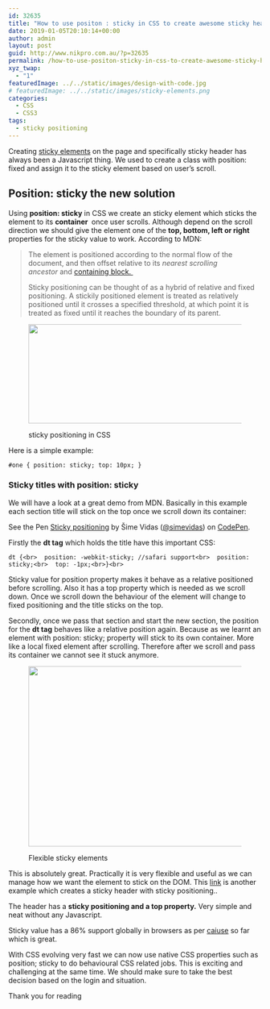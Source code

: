 ```yaml
---
id: 32635
title: "How to use positon : sticky in CSS to create awesome sticky header and flexible sticky elements without Javascript"
date: 2019-01-05T20:10:14+00:00
author: admin
layout: post
guid: http://www.nikpro.com.au/?p=32635
permalink: /how-to-use-positon-sticky-in-css-to-create-awesome-sticky-header-and-flexible-sticky-elements-without-javascript/
xyz_twap:
  - "1"
featuredImage: ../../static/images/design-with-code.jpg
# featuredImage: ../../static/images/sticky-elements.png
categories:
  - CSS
  - CSS3
tags:
  - sticky positioning
---
```


Creating [sticky elements](http://www.nikpro.com.au/create-modern-sticky-footer-using-css-grid-and-flexbox-and-calc-function/) on the page and specifically sticky header has always been a Javascript thing. We used to create a class with position: fixed and assign it to the sticky element based on user&#8217;s scroll.

## Position: sticky the new solution

Using **position: sticky** in CSS we create an sticky element which sticks the element to its **container&nbsp;** once user scrolls. Although depend on the scroll direction we should give the element one of the **top, bottom, left or right** properties for the sticky value to work. According to MDN:

<blockquote class="wp-block-quote">
  <p>
    The element is positioned according to the normal flow of the document, and then offset relative to its<em>&nbsp;nearest scrolling ancestor</em>&nbsp;and&nbsp;<a href="https://developer.mozilla.org/en-US/docs/Web/CSS/All_About_The_Containing_Block" target="_blank" rel="noreferrer noopener" aria-label="containing block.&nbsp; (opens in a new tab)">containing block.&nbsp;</a>
  </p>
  
  <p>
    Sticky positioning can be thought of as a hybrid of relative and fixed positioning. A stickily positioned element is treated as relatively positioned until it crosses a specified threshold, at which point it is treated as fixed until it reaches the boundary of its parent.&nbsp;
  </p>
</blockquote><figure class="wp-block-image is-resized">

<img src="http://www.nikpro.com.austickr.png" alt="" class="wp-image-32636" width="594" height="197" srcset="http://testgatsby.localstickr.png 389w, http://testgatsby.localstickr-300x99.png 300w" sizes="(max-width: 594px) 100vw, 594px" /> <figcaption>sticky positioning in CSS</figcaption></figure>

Here is a simple example:

```
#one { position: sticky; top: 10px; }
```


### Sticky titles with position: sticky

We will have a look at a great demo from MDN. Basically in this example each section title will stick on the top once we scroll down its container:

<p data-height="500" data-theme-id="0" data-slug-hash="JbdJRZ" data-default-tab="html,result" data-user="simevidas" data-pen-title="Sticky positioning" class="codepen">
  See the Pen <a href="https://codepen.io/simevidas/pen/JbdJRZ/">Sticky positioning</a> by Šime Vidas (<a href="https://codepen.io/simevidas">@simevidas</a>) on <a href="https://codepen.io">CodePen</a>.
</p>

Firstly the **dt tag** which holds the title have this important CSS:

```
dt {<br>  position: -webkit-sticky; //safari support<br>  position: sticky;<br>  top: -1px;<br>}<br>
```


Sticky value for position property makes it behave as a relative positioned before scrolling. Also it has a top property which is needed as we scroll down. Once we scroll down the behaviour of the element will change to fixed positioning and the title sticks on the top.

Secondly, once we pass that section and start the new section, the position for the **dt tag** behaves like a relative position again. Because as we learnt an element with position: sticky; property will stick to its own container. More like a local fixed element after scrolling. Therefore after we scroll and pass its container we cannot see it stuck anymore. <figure class="wp-block-image is-resized">

<img src="http://www.nikpro.com.austicky-creative-way.png" alt="" class="wp-image-32638" width="597" height="358" /> <figcaption>Flexible sticky elements</figcaption></figure>

This is absolutely great. Practically it is very flexible and useful as we can manage how we want the element to stick on the DOM. This <a rel="noreferrer noopener" aria-label="link (opens in a new tab)" href="https://www.w3schools.com/howto/tryit.asp?filename=tryhow_css_sticky_element" target="_blank">link</a> is another example which creates a sticky header with sticky positioning..

The header has a **sticky positioning and a top property.** Very simple and neat without any Javascript.

Sticky value has a 86% support globally in browsers as per <a href="https://caniuse.com/#feat=css-sticky" target="_blank" rel="noreferrer noopener" aria-label="caiuse (opens in a new tab)">caiuse</a> so far which is great.

With CSS evolving very fast we can now use native CSS properties such as position; sticky to do behavioural CSS related jobs. This is exciting and challenging at the same time. We should make sure to take the best decision based on the login and situation.

Thank you for reading
